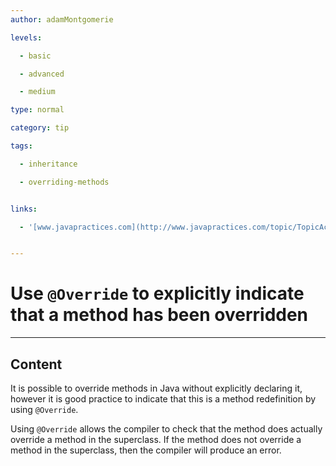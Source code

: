 ```yaml
---
author: adamMontgomerie

levels:

  - basic

  - advanced

  - medium

type: normal

category: tip

tags:

  - inheritance

  - overriding-methods


links:

  - '[www.javapractices.com](http://www.javapractices.com/topic/TopicAction.do?Id=223){website}'


---
```


# Use `@Override` to explicitly indicate that a method has been overridden

---
## Content

It is possible to override methods in Java without explicitly declaring it, however it is good practice to indicate that this is a method redefinition by using `@Override`.

Using `@Override` allows the compiler to check that the method does actually override a method in the superclass. If the method does not override a method in the superclass, then the compiler will produce an error.

 
